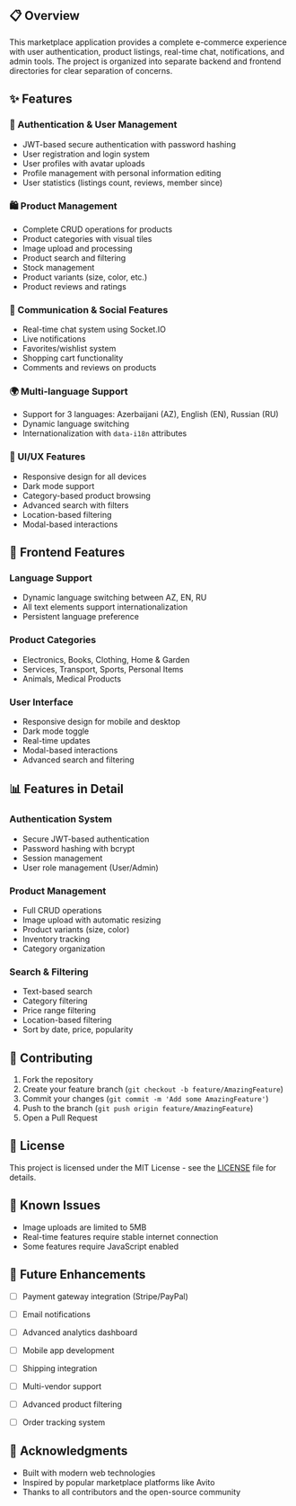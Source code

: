 
## 📋 Overview

This marketplace application provides a complete e-commerce experience with user authentication, product listings, real-time chat, notifications, and admin tools. The project is organized into separate backend and frontend directories for clear separation of concerns.

## ✨ Features

### 🔐 Authentication & User Management
- JWT-based secure authentication with password hashing
- User registration and login system
- User profiles with avatar uploads
- Profile management with personal information editing
- User statistics (listings count, reviews, member since)

### 🛍️ Product Management
- Complete CRUD operations for products
- Product categories with visual tiles
- Image upload and processing
- Product search and filtering
- Stock management
- Product variants (size, color, etc.)
- Product reviews and ratings

### 💬 Communication & Social Features
- Real-time chat system using Socket.IO
- Live notifications
- Favorites/wishlist system
- Shopping cart functionality
- Comments and reviews on products

### 🌍 Multi-language Support
- Support for 3 languages: Azerbaijani (AZ), English (EN), Russian (RU)
- Dynamic language switching
- Internationalization with `data-i18n` attributes

### 📱 UI/UX Features
- Responsive design for all devices
- Dark mode support
- Category-based product browsing
- Advanced search with filters
- Location-based filtering
- Modal-based interactions



## 📱 Frontend Features

### Language Support
- Dynamic language switching between AZ, EN, RU
- All text elements support internationalization
- Persistent language preference

### Product Categories
- Electronics, Books, Clothing, Home & Garden
- Services, Transport, Sports, Personal Items
- Animals, Medical Products

### User Interface
- Responsive design for mobile and desktop
- Dark mode toggle
- Real-time updates
- Modal-based interactions
- Advanced search and filtering



## 📊 Features in Detail

### Authentication System
- Secure JWT-based authentication
- Password hashing with bcrypt
- Session management
- User role management (User/Admin)

### Product Management
- Full CRUD operations
- Image upload with automatic resizing
- Product variants (size, color)
- Inventory tracking
- Category organization


### Search & Filtering
- Text-based search
- Category filtering
- Price range filtering
- Location-based filtering
- Sort by date, price, popularity

## 🤝 Contributing

1. Fork the repository
2. Create your feature branch (`git checkout -b feature/AmazingFeature`)
3. Commit your changes (`git commit -m 'Add some AmazingFeature'`)
4. Push to the branch (`git push origin feature/AmazingFeature`)
5. Open a Pull Request

## 📝 License

This project is licensed under the MIT License - see the [LICENSE](LICENSE) file for details.

## 🐛 Known Issues

- Image uploads are limited to 5MB
- Real-time features require stable internet connection
- Some features require JavaScript enabled

## 🔮 Future Enhancements

- [ ] Payment gateway integration (Stripe/PayPal)
- [ ] Email notifications
- [ ] Advanced analytics dashboard
- [ ] Mobile app development
- [ ] Shipping integration
- [ ] Multi-vendor support
- [ ] Advanced product filtering
- [ ] Order tracking system



## 🙏 Acknowledgments

- Built with modern web technologies
- Inspired by popular marketplace platforms like Avito
- Thanks to all contributors and the open-source community

